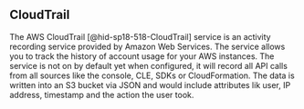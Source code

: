 CloudTrail
----------

The AWS CloudTrail [@hid-sp18-518-CloudTrail] service is an activity
recording service provided by Amazon Web Services. The service allows
you to track the history of account usage for your AWS instances. The
service is not on by default yet when configured, it will record all API
calls from all sources like the console, CLE, SDKs or CloudFormation.
The data is written into an S3 bucket via JSON and would include
attributes lik user, IP address, timestamp and the action the user took.
